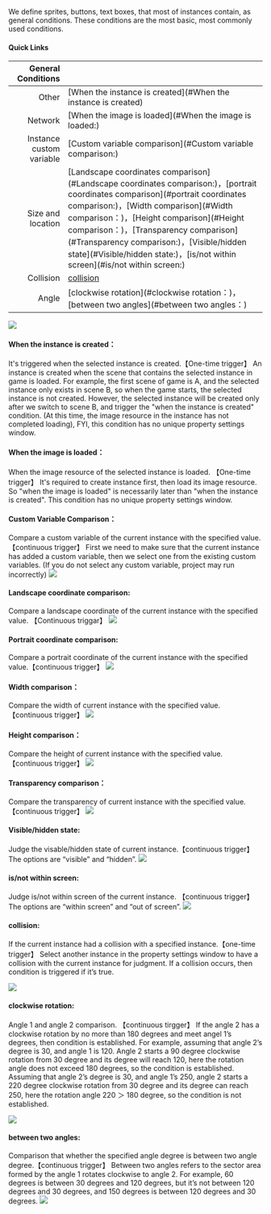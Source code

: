We define sprites, buttons, text boxes, that most of instances contain, as general conditions. These conditions are the most basic, most commonly used conditions.
#### Quick Links
|General Conditions||
|------:|:------|
|Other|[When the instance is created](#When the instance is created)|
|Network|[When the image is loaded](#When the image is loaded:)|
|Instance custom variable|[Custom variable comparison](#Custom variable comparison:)|
|Size and location|[Landscape coordinates comparison](#Landscape coordinates comparison:)，[portrait coordinates comparison](#portrait coordinates comparison:)，[Width comparison](#Width comparison：)，[Height comparison](#Height comparison：)，[Transparency comparison](#Transparency comparison:)，[Visible/hidden state](#Visible/hidden state:)，[is/not within screen](#is/not within screen:)|
|Collision|[collision](#collision:)|
|Angle|[clockwise rotation](#clockwise rotation：)，[between two angles](#between two angles：)|

![](563b0e5923a19.png)

#### When the instance is created：
It's triggered when the selected instance is created.【One-time trigger】
An instance is created when the scene that contains the selected instance in game is loaded. For example, the first scene of game is A, and the selected instance only exists in scene B, so when the game starts, the selected instance is not created. However, the selected instance will be created only after we switch to scene B, and trigger the "when the instance is created" condition. (At this time, the image resource in the instance has not completed loading), FYI, this condition has no unique property settings window.
#### When the image is loaded：
When the image resource of the selected instance is loaded. 【One-time trigger】
It's required to create instance first, then load its image resource. So "when the image is loaded" is necessarily later than "when the instance is created".
This condition has no unique property settings window.
#### Custom Variable Comparison：
Compare a custom variable of the current instance with the specified value. 【continuous trigger】
First we need to make sure that the current instance has added a custom variable, then we select one from the existing custom variables. (If you do not select any custom variable, project may run incorrectly)
![](563b0e59a1c8f.png)
#### Landscape coordinate comparison:
Compare a landscape coordinate of the current instance with the specified value. 【Continuous triggar】
![](563b0e5979ebf.png)
#### Portrait coordinate comparison:
Compare a portrait coordinate of the current instance with the specified value.【continuous trigger】
![](563b0e5942a39.png)
#### Width comparison：
Compare the width of current instance with the specified value.【continuous trigger】
![](563b0e596e2da.png)
#### Height comparison：
Compare the height of current instance with the specified value. 【continuous trigger】
![](563b0e5954b49.png)
#### Transparency comparison：
Compare the transparency of current instance with the specified value.【continuous trigger】
![](563b0e598576d.png)
#### Visible/hidden state:
Judge the visable/hidden state of current instance.【continuous trigger】
The options are “visible” and “hidden”.
![](563b0e650e46b.png)
#### is/not within screen:
Judge is/not within screen of the current instance. 【continuous trigger】
The options are “within screen” and “out of screen”.
![](563b0e64c7305.png)
#### collision:
If the current instance had a collision with a specified instance.【one-time trigger】
Select another instance in the property settings window to have a collision with the current instance for judgment. If a collision occurs, then condition is triggered if it’s true.

![](563b0e64b25d9.png)
#### clockwise rotation:
Angle 1 and angle 2 comparison. 【continuous tirgger】
If the angle 2 has a clockwise rotation by no more than 180 degrees and meet angel 1’s degrees, then condition is established.
For example, assuming that angle 2’s degree is 30, and angle 1 is 120. Angle 2 starts a 90 degree clockwise rotation from 30 degree and its degree will reach 120, here the rotation angle does not exceed 180 degrees, so the condition is established.
Assuming that angle 2’s degree is 30, and angle 1’s 250, angle 2 starts a 220 degree clockwise rotation from 30 degree and its degree can reach 250, here the rotation angle 220 ＞ 180 degree, so the condition is not established.

![](563b0e64e7a0c.png)
#### between two angles:
Comparison that whether the specified angle degree is between two angle degree.【continuous trigger】
Between two angles refers to the sector area formed by the angle 1 rotates clockwise to angle 2.
For example, 60 degrees is between 30 degrees and 120 degrees, but it’s not between 120 degrees and 30 degrees, and 150 degrees is between 120 degrees and 30 degrees.
![](563b0e59b6005.png)
